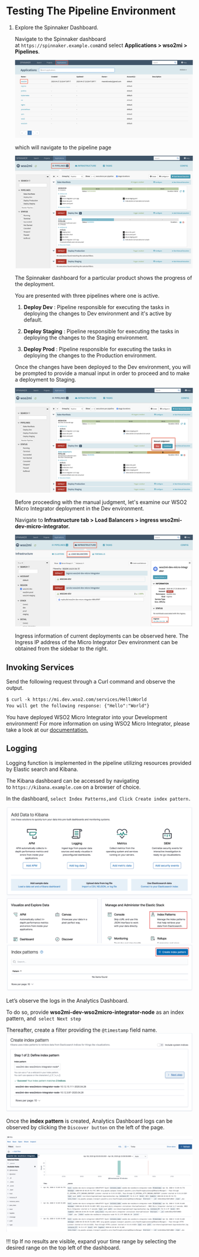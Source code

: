 # Testing The Pipeline Environment

1.  Explore the Spinnaker Dashboard.
    
    Navigate to the Spinnaker dashboard
    at `https://spinnaker.example.com`and
    select **Applications > wso2mi > Pipelines**.
    
    [ ![Spinnaker-Dashboard](../../../assets/img/k8s_pipeline/testing_pipeline/testing-mi-2.png) ](../../../assets/img/k8s_pipeline/testing_pipeline/testing-mi-2.png)
    
    which will navigate to the pipeline page 
    
    [ ![Pipeline-Page](../../../assets/img/k8s_pipeline/testing_pipeline/test-mi-3.png) ](../../../assets/img/k8s_pipeline/testing_pipeline/test-mi-3.png)
    
    The Spinnaker dashboard for a particular product shows the progress
    of the deployment.
    
    You are presented with three pipelines where one is active.
    
    1.  **Deploy Dev** : Pipeline responsible for executing the tasks in
        deploying the changes to Dev environment and it's active by
        default. 
    
    2.  **Deploy Staging** : Pipeline responsible for executing the tasks in
        deploying the changes to the Staging environment.
    
    3.  **Deploy Prod** : Pipeline responsible for executing the tasks in
        deploying the changes to the Production environment.
    
    Once the changes have been deployed to the Dev environment, you will
    be prompted to provide a manual input in order to proceed and to
    make a deployment to Staging.
    
    [ ![Manual-Input](../../../assets/img/k8s_pipeline/testing_pipeline/test-mi-4.png) ](../../../assets/img/k8s_pipeline/testing_pipeline/test-mi-4.png)
    
    Before proceeding with the manual judgment, let's examine our WSO2
    Micro Integrator deployment in the Dev environment.
    
    Navigate to **Infrastructure tab > Load Balancers > ingress
    wso2mi-dev-micro-integrator.**
    
    [ ![Infrastructure-Tab](../../../assets/img/k8s_pipeline/testing_pipeline/test-mi-5.png) ](../../../assets/img/k8s_pipeline/testing_pipeline/test-mi-5.png)
    
    Ingress information of current deployments can be observed here. The
    Ingress IP address of the Micro Integrator Dev environment can be
    obtained from the sidebar to the right.

## Invoking Services

Send the following request through a Curl command and observe the
output.

``` xml
$ curl -k https://mi.dev.wso2.com/services/HelloWorld  
You will get the following response: {"Hello":"World"}

```
You have deployed WSO2 Micro Integrator into your Development
environment\! For more information on using WSO2 Micro Integrator, please take a look
at our [documentation.](https://ei.docs.wso2.com/en/latest/micro-integrator/overview/introduction/)

## Logging

Logging function is implemented in the pipeline utilizing resources
provided by Elastic search and Kibana.

The Kibana dashboard can be accessed by navigating
to `https://kibana.example.com` on a browser of choice.

In the dashboard, `select Index Patterns,and Click Create index
pattern.`

[ ![Dashboard](../../../assets/img/k8s_pipeline/testing_pipeline/test-mi-6.png)](../../../assets/img/k8s_pipeline/testing_pipeline/test-mi-6.png)
[ ![Dashboard](../../../assets/img/k8s_pipeline/testing_pipeline/test-mi-7.png)](../../../assets/img/k8s_pipeline/testing_pipeline/test-mi-7.png)
  

Let’s observe the logs in the Analytics Dashboard.

To do so, provide **wso2mi-dev-wso2micro-integrator-node** as an index
pattern, and` select Next step`

Thereafter, create a filter providing the `@timestamp` field name.
[![Index-Pattern](../../../assets/img/k8s_pipeline/testing_pipeline/test-mi-8.png)](../../../assets/img/k8s_pipeline/testing_pipeline/test-mi-8.png)

Once the **index pattern** is created, Analytics Dashboard logs can be
observed by clicking the `Discover button` on the left of the page.

[ ![Analytics-Dashboard-Logs](../../../assets/img/k8s_pipeline/testing_pipeline/test-mi-9.png)](../../../assets/img/k8s_pipeline/testing_pipeline/test-mi-9.png)

!!! tip
    If no results are visible, expand your time range by selecting the desired range on the top left of the dashboard.
